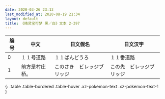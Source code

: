 ```yaml
---
date: 2020-03-26 23:13
last_modified_at: 2020-08-19 21:34
layout: default
title: 《精灵宝可梦 黑／白》文本 2-397
---
```

| 编号 | 中文 | 日文假名 | 日文汉字 |
| ---- | ---- | ---- | --- |
| 0 | １１号道路 | １１ばんどうろ | １１番道路 |
| 1 | 前方是村庄桥。 | このさき　ビレッジブリッジ | この先　ビレッジブリッジ |
{: .table .table-bordered .table-hover .xz-pokemon-text .xz-pokemon-text-1 }